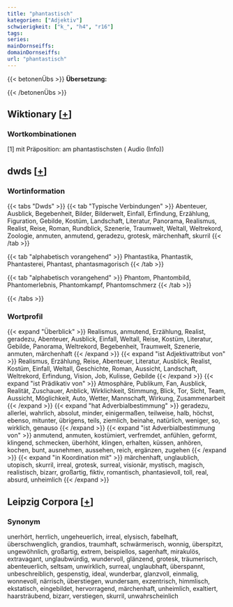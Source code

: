 ```yaml
---
title: "phantastisch"
kategorien: ["Adjektiv"]
schwierigkeit: ["k_", "h4", "r16"]
tags:
series:
mainDornseiffs:
domainDornseiffs:
url: "phantastisch"
---
```


{{< betonenÜbs >}}
**Übersetzung:**  
  
{{< /betonenÜbs >}}

## Wiktionary [[+](https://de.wiktionary.org/wiki/phantastisch)]

### Wortkombinationen
[1] mit Präposition: am phantastischsten ( Audio (Info))  



## dwds [[+](https://www.dwds.de/wb/phantastisch)]

### Wortinformation
{{< tabs "Dwds" >}}
{{< tab "Typische Verbindungen" >}}
Abenteuer, Ausblick, Begebenheit, Bilder, Bilderwelt, Einfall, Erfindung, Erzählung, Figuration, Gebilde, Kostüm, Landschaft, Literatur, Panorama, Realismus, Realist, Reise, Roman, Rundblick, Szenerie, Traumwelt, Weltall, Weltrekord, Zoologie, anmuten, anmutend, geradezu, grotesk, märchenhaft, skurril
{{< /tab >}}

{{< tab "alphabetisch vorangehend" >}}
Phantastika, Phantastik, Phantasterei, Phantast, phantasmagorisch
{{< /tab >}}

{{< tab "alphabetisch vorangehend" >}}
Phantom, Phantombild, Phantomerlebnis, Phantomkampf, Phantomschmerz
{{< /tab >}}

{{< /tabs >}}

### Wortprofil
{{< expand "Überblick" >}} Realismus, anmutend, Erzählung, Realist, geradezu, Abenteuer, Ausblick, Einfall, Weltall, Reise, Kostüm, Literatur, Gebilde, Panorama, Weltrekord, Begebenheit, Traumwelt, Szenerie, anmuten, märchenhaft {{< /expand >}}
{{< expand "ist Adjektivattribut von" >}} Realismus, Erzählung, Reise, Abenteuer, Literatur, Ausblick, Realist, Kostüm, Einfall, Weltall, Geschichte, Roman, Aussicht, Landschaft, Weltrekord, Erfindung, Vision, Job, Kulisse, Gebilde {{< /expand >}}
{{< expand "ist Prädikativ von" >}} Atmosphäre, Publikum, Fan, Ausblick, Realität, Zuschauer, Anblick, Wirklichkeit, Stimmung, Blick, Tor, Sicht, Team, Aussicht, Möglichkeit, Auto, Wetter, Mannschaft, Wirkung, Zusammenarbeit {{< /expand >}}
{{< expand "hat Adverbialbestimmung" >}} geradezu, allerlei, wahrlich, absolut, minder, einigermaßen, teilweise, halb, höchst, ebenso, mitunter, übrigens, teils, ziemlich, beinahe, natürlich, weniger, so, wirklich, genauso {{< /expand >}}
{{< expand "ist Adverbialbestimmung von" >}} anmutend, anmuten, kostümiert, verfremdet, anfühlen, geformt, klingend, schmecken, überhöht, klingen, erhalten, küssen, anhören, kochen, bunt, ausnehmen, aussehen, reich, ergänzen, zugehen {{< /expand >}}
{{< expand "in Koordination mit" >}} märchenhaft, unglaublich, utopisch, skurril, irreal, grotesk, surreal, visionär, mystisch, magisch, realistisch, bizarr, großartig, fiktiv, romantisch, phantasievoll, toll, real, absurd, unheimlich {{< /expand >}}

## Leipzig Corpora [[+](https://corpora.uni-leipzig.de/en/res?word=phantastisch&corpusId=deu_newscrawl-public_2018)]


### Synonym
unerhört, herrlich, ungeheuerlich, irreal, elysisch, fabelhaft, überschwenglich, grandios, traumhaft, schwärmerisch, wonnig, überspitzt, ungewöhnlich, großartig, extrem, beispiellos, sagenhaft, mirakulös, extravagant, unglaubwürdig, wundervoll, glänzend, grotesk, träumerisch, abenteuerlich, seltsam, unwirklich, surreal, unglaubhaft, überspannt, unbeschreiblich, gespenstig, ideal, wunderbar, glanzvoll, einmalig, wonnevoll, närrisch, überstiegen, wundersam, exzentrisch, himmlisch, ekstatisch, eingebildet, hervorragend, märchenhaft, unheimlich, exaltiert, haarsträubend, bizarr, verstiegen, skurril, unwahrscheinlich

